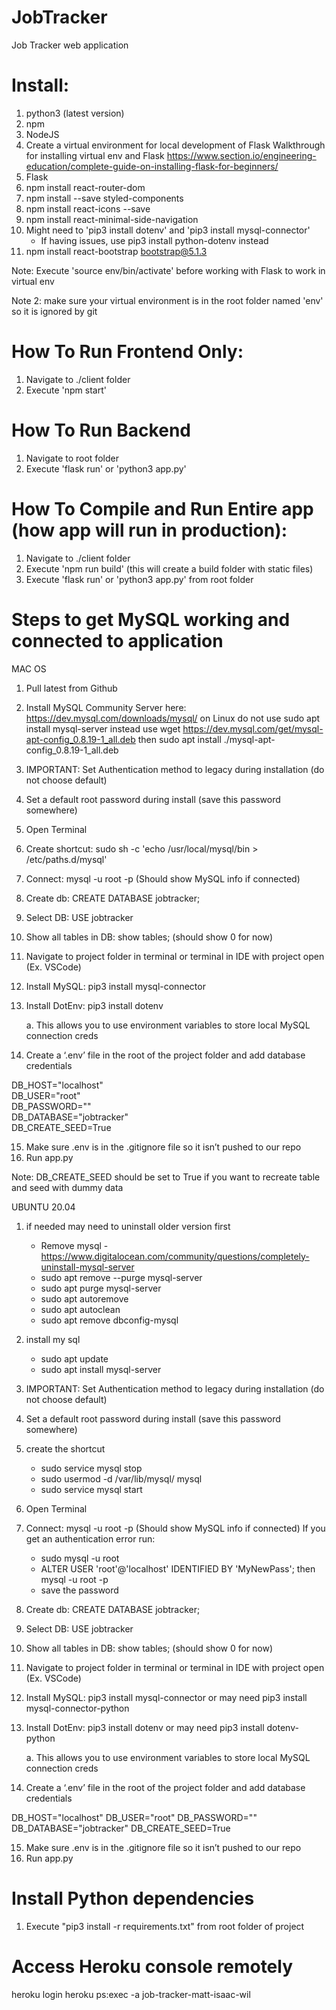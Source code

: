 # JobTracker
Job Tracker web application

# Install:
1. python3 (latest version)
2. npm
3. NodeJS
4. Create a virtual environment for local development of Flask
Walkthrough for installing virtual env and Flask https://www.section.io/engineering-education/complete-guide-on-installing-flask-for-beginners/
5. Flask
6. npm install react-router-dom
7. npm install --save styled-components
8. npm install react-icons --save
9. npm install react-minimal-side-navigation
10. Might need to 'pip3 install dotenv' and 'pip3 install mysql-connector'
    - If having issues, use pip3 install python-dotenv instead
11. npm install react-bootstrap bootstrap@5.1.3

Note: Execute 'source env/bin/activate' before working with Flask to work in virtual env

Note 2: make sure your virtual environment is in the root folder named 'env' so it is ignored by git

# How To Run Frontend Only:
1. Navigate to ./client folder
2. Execute 'npm start'

# How To Run Backend
1. Navigate to root folder
2. Execute 'flask run' or 'python3 app.py'


# How To Compile and Run Entire app (how app will run in production):
1. Navigate to ./client folder
2. Execute 'npm run build' (this will create a build folder with static files)
3. Execute 'flask run' or 'python3 app.py' from root folder

# Steps to get MySQL working and connected to application
MAC OS
1.	Pull latest from Github
2.	Install MySQL Community Server here: https://dev.mysql.com/downloads/mysql/ on Linux do not use sudo apt install mysql-server 
         instead use wget https://dev.mysql.com/get/mysql-apt-config_0.8.19-1_all.deb  then sudo apt install ./mysql-apt-config_0.8.19-1_all.deb 
3.	IMPORTANT: Set Authentication method to legacy during installation (do not choose default)
4.	Set a default root password during install (save this password somewhere)
5.	Open Terminal
6.	Create shortcut: sudo sh -c 'echo /usr/local/mysql/bin > /etc/paths.d/mysql'
7.	Connect: mysql -u root -p (Should show MySQL info if connected)
8.	Create db: CREATE DATABASE jobtracker;
9.	Select DB: USE jobtracker
10.	Show all tables in DB: show tables; (should show 0 for now)
11.	Navigate to project folder in terminal or terminal in IDE with project open (Ex. VSCode)
12.	Install MySQL: pip3 install mysql-connector
13.	Install DotEnv: pip3 install dotenv 

    a.	This allows you to use environment variables to store local MySQL connection creds

14.	Create a ‘.env’ file in the root of the project folder and add database credentials

DB_HOST="localhost" <br />
DB_USER="root" <br />
DB_PASSWORD="" <br />
DB_DATABASE="jobtracker" <br />
DB_CREATE_SEED=True <br />

15.	Make sure .env is in the .gitignore file so it isn’t pushed to our repo
16.	Run app.py


Note: DB_CREATE_SEED should be set to True if you want to recreate table and seed with dummy data


UBUNTU 20.04
1. if needed may need to uninstall older version first 
   - Remove mysql - https://www.digitalocean.com/community/questions/completely-uninstall-mysql-server
   - sudo apt remove --purge mysql-server
   - sudo apt purge mysql-server
   - sudo apt autoremove
   - sudo apt autoclean
   - sudo apt remove dbconfig-mysql

2. install my sql 
   - sudo apt update
   - sudo apt install mysql-server

3. IMPORTANT: Set Authentication method to legacy during installation (do not choose default)

4. Set a default root password during install (save this password somewhere)

5. create the shortcut 
   - sudo service mysql stop
   - sudo usermod -d /var/lib/mysql/ mysql
   - sudo service mysql start

6. Open Terminal

7. Connect: mysql -u root -p (Should show MySQL info if connected)
   If you get an authentication error run:
   - sudo mysql -u root
   - ALTER USER 'root'@'localhost' IDENTIFIED BY 'MyNewPass';
   then mysql -u root -p
   - save the password
8. Create db: CREATE DATABASE jobtracker;

9. Select DB: USE jobtracker

10. Show all tables in DB: show tables; (should show 0 for now)

11. Navigate to project folder in terminal or terminal in IDE with project open (Ex. VSCode)

12. Install MySQL: pip3 install mysql-connector or may need pip3 install mysql-connector-python 

13. Install DotEnv: pip3 install dotenv or may need pip3 install dotenv-python

    a. This allows you to use environment variables to store local MySQL connection creds

14. Create a ‘.env’ file in the root of the project folder and add database credentials

DB_HOST="localhost"
DB_USER="root"
DB_PASSWORD=""
DB_DATABASE="jobtracker"
DB_CREATE_SEED=True

15. Make sure .env is in the .gitignore file so it isn’t pushed to our repo
15. Run app.py

# Install Python dependencies
1. Execute "pip3 install -r requirements.txt" from root folder of project

# Access Heroku console remotely
heroku login
heroku ps:exec -a job-tracker-matt-isaac-wil



